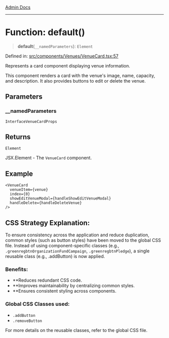 [Admin Docs](/)

***

# Function: default()

> **default**(`__namedParameters`): `Element`

Defined in: [src/components/Venues/VenueCard.tsx:57](https://github.com/abhassen44/talawa-admin/blob/285f7384c3d26b5028a286d84f89b85120d130a2/src/components/Venues/VenueCard.tsx#L57)

Represents a card component displaying venue information.

This component renders a card with the venue's image, name, capacity, and description.
It also provides buttons to edit or delete the venue.

## Parameters

### \_\_namedParameters

`InterfaceVenueCardProps`

## Returns

`Element`

JSX.Element - The `VenueCard` component.

## Example

```tsx
<VenueCard
  venueItem={venue}
  index={0}
  showEditVenueModal={handleShowEditVenueModal}
  handleDelete={handleDeleteVenue}
/>
```

## CSS Strategy Explanation:

To ensure consistency across the application and reduce duplication, common styles
(such as button styles) have been moved to the global CSS file. Instead of using
component-specific classes (e.g., `.greenregbtnOrganizationFundCampaign`, `.greenregbtnPledge`), a single reusable
class (e.g., .addButton) is now applied.

### Benefits:
- **Reduces redundant CSS code.
- **Improves maintainability by centralizing common styles.
- **Ensures consistent styling across components.

### Global CSS Classes used:
- `.addButton`
- `.removeButton`

For more details on the reusable classes, refer to the global CSS file.
